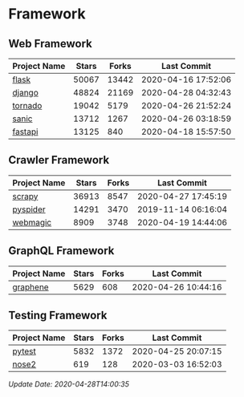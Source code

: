 # Framework

## Web Framework

| Project Name | Stars | Forks | Last Commit |
| ------------ | ----- | ----- | ----------- |
| [flask](https://github.com/pallets/flask) | 50067 | 13442 | 2020-04-16 17:52:06 |
| [django](https://github.com/django/django) | 48824 | 21169 | 2020-04-28 04:32:43 |
| [tornado](https://github.com/tornadoweb/tornado) | 19042 | 5179 | 2020-04-26 21:52:24 |
| [sanic](https://github.com/huge-success/sanic) | 13712 | 1267 | 2020-04-26 03:18:59 |
| [fastapi](https://github.com/tiangolo/fastapi) | 13125 | 840 | 2020-04-18 15:57:50 |

## Crawler Framework

| Project Name | Stars | Forks | Last Commit |
| ------------ | ----- | ----- | ----------- |
| [scrapy](https://github.com/scrapy/scrapy) | 36913 | 8547 | 2020-04-27 17:45:19 |
| [pyspider](https://github.com/binux/pyspider) | 14291 | 3470 | 2019-11-14 06:16:04 |
| [webmagic](https://github.com/code4craft/webmagic) | 8909 | 3748 | 2020-04-19 14:44:06 |

## GraphQL Framework

| Project Name | Stars | Forks | Last Commit |
| ------------ | ----- | ----- | ----------- |
| [graphene](https://github.com/graphql-python/graphene) | 5629 | 608 | 2020-04-26 10:44:16 |

## Testing Framework

| Project Name | Stars | Forks | Last Commit |
| ------------ | ----- | ----- | ----------- |
| [pytest](https://github.com/pytest-dev/pytest) | 5832 | 1372 | 2020-04-25 20:07:15 |
| [nose2](https://github.com/nose-devs/nose2) | 619 | 128 | 2020-03-03 16:52:03 |

*Update Date: 2020-04-28T14:00:35*